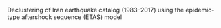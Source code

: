 Declustering of Iran earthquake catalog (1983–2017) using the epidemic-type aftershock sequence (ETAS) model
